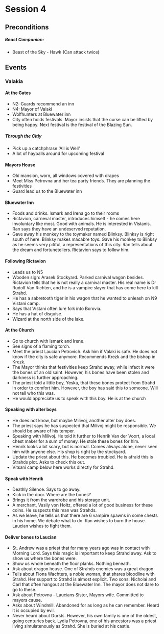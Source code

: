 # Session 4

## Preconditions

##### Beast Companion:
- Beast of the Sky - Hawk (Can attack twice)

## Events

### Valakia

#### At the Gates
- N2: Guards recommend an inn
- N4: Mayor of Valaki
- Wolfhunters at Bluewater inn
- City often holds festivals. Mayor insists that the curse can be lifted by
  being happy. Next festival is the festival of the Blazing Sun.

##### Through the Citiy
- Pick up a catchphrase 'All is Well'
- A lot of hayballs around for upcoming festival

#### Mayors House
- Old mansion, worn, all windows covered with drapes
- Meet Miss Petrovna and her tea party friends. They are planning the
  festivities
- Guard lead us to the Bluewater inn

#### Bluewater Inn
- Foods and drinks. Ismark and Irena go to their rooms
- Rictavion, carneval master, introduces himself - he comes here involuntary
  like most. Good with animals. He is interested in Vistanis. Ran says they
  have an undeserved reputation.
- Gave away his monkey to the toymaker named Blinksy. Blinksy is right south of
  here. Blinksy makes macabre toys. Gave his monkey to Blinksy as he seems very
  pitiful, a representations of this city. Ran tells about the dream and
  fortunetellers. Rictavion says to follow him.

#### Following Rictavion
- Leads us to N5
- Wooden sign: Arasek Stockyard. Parked carnival wagon besides. Rictavion tells
  that he is not really a carnival master. His real name is Dr Rudolf Van
  Richten, and he is a vampire slayer that has come here to kill Strahd.
- He has a sabretooth tiger in his wagon that he wanted to unleash on N9
  Vistani camp.
- Says that Vistani often lure folk into Borovia.
- He has a hat of disguise.
- Wizard at the north side of the lake.

#### At the Church
- Go to church with Ismark and Irene.
- See signs of a flaming torch.
- Meet the priest Laucian Petrovich. Ask him if Valaki is safe. He does not
  know if the city is safe anymore. Recommends Krezk and the bishop in Krezk.
- The Mayor thinks that festivities keep Strahd away, while infact it were the
  bones of an old saint. However, his bones have been stolen and darkness is
  further approaching.
- The priest told a little boy, Yeska, that these bones protect from Strahd in
  order to comfort him. However, the boy has said this to someone. Will not
  tell who this was.
- He would appreciate us to speak with this boy. He is at the church

#### Speaking with alter boys
- He does not know, but maybe Milivoj, another alter boy does.
- The priest says he has suspected that Milivoj might be responsible. We should
  be aware of his temper.
- Speaking with Milivoj. He told it further to Henrik Van der Voort, a local
  chest maker for a sum of money. He stole these bones for him.
- Henrik looks a bit scary, but is normal. Comes always alone, never seen him
  with anyone else. His shop is right by the stockyard.
- Update the priest about this. He becomes troubled. He is afraid this is
  Strahds plot. Asks to check this out.
- Vitsani camp below here works directly for Strahd.

#### Speak with Henrik
- Deathly Silence. Says to go away.
- Kick in the door. Where are the bones?
- Brings it from the wardrobe and his storage unit.
- A merchant, Vasily von Holtz, offered a lot of good business for these coins.
  He suspects this man was Strahds.
- As we leave, he tells us that there are 6 vampire spawns in some chests in
  his home. We debate what to do. Ran wishes to burn the house. Laucian wishes
  to fight them.

#### Deliver bones to Laucian
- St. Andrew was a priest that for many years ago was in contact with Morning
  Lord. Says this magic is important to keep Strahd away. Ask to show us where
  the bones were.
- Show us whole beneath the floor planks. Nothing beneath.
- Ask about dragon house. One of Strahds enemies was a great dragon.
- Tells about Fiona Wachters, a noble woman, that shares bloodline with Strahd.
  Her support to Strahd is almost explicit. Two sons: Nicholai and Carl that
  often hangout at the Bluewater Inn. The mayor does not dare to go to
  these.
- Ask about Petrovna - Laucians Sister, Mayors wife. Committed to mayors cause.
- Asks about Windmill. Abandoned for as long as he can remember. Heard it is
  occupied by evil.
- Never heard about Dursts. However, his own family is one of the oldest,
  going centuries back. Lydia Petrovna, one of his ancestors was a priest
  living simulatenously as Strahd. She is buried at his castle.
